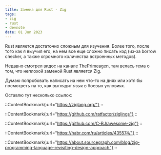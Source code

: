 ```yaml
---
title: Замена для Rust - Zig
tags:
- zig
- rust
- devnote
date: 01 Jun 2023
---
```



Rust является достаточно сложным для изучения. Более того, после того как я выучил его, на нем все еще сложно писать код (из-за borrow checker, а также огромного количества встроенных методов).

Недавно смотрел видос на канале [ThePrimeagen](https://www.youtube.com/watch?v=VU1h-h9doS8&pp=ygUQemlnIHRoZXByaW1lYWdlbg%3D%3D), там велась тема о том, что неплохой заменой Rust является Zig.

Думаю попробовать написать на нем что-то на днях или хотя бы посмотреть на то, как выглядит язык в боевых условиях.

Оставлю тут несколько ссылок:

::ContentBookmark{:url="https://ziglang.org/"}
::

::ContentBookmark{:url="https://github.com/ratfactor/ziglings"}
::

::ContentBookmark{:url="https://github.com/C-BJ/awesome-zig"}
::

::ContentBookmark{:url="https://habr.com/ru/articles/435574/"}
::

::ContentBookmark{:url="https://about.sourcegraph.com/blog/zig-programming-language-revisiting-design-approach"}
::
